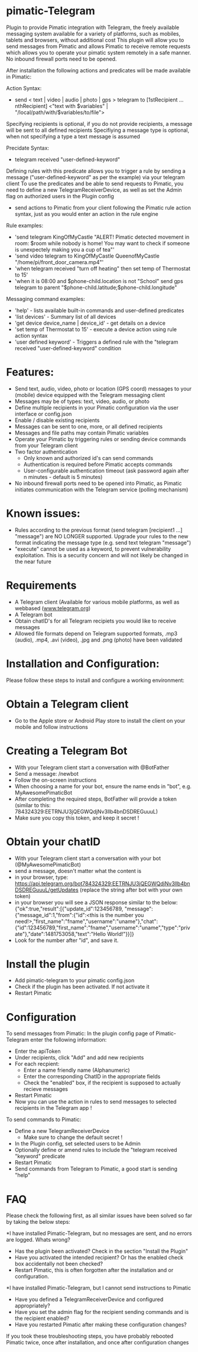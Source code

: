 pimatic-Telegram
=======================

Plugin to provide Pimatic integration with Telegram, the freely available messaging system available for a variety of platforms, such as mobiles, tablets and browsers, without additional cost
This plugin will allow you to send messages from Pimatic and allows Pimatic to receive remote requests which allows you to operate your pimatic system remotely in a safe manner. No inbound firewall ports need to be opened.

After installation the following actions and predicates will be made available in Pimatic:

Action Syntax: 

- send < text | video | audio | photo | gps > telegram  to [1stRecipient ... nthRecipient] <"text with $variables"  | "/local/path/with/$variables/to/file">

Specifying recipients is optional, if you do not provide recipients, a message will be sent to all defined recipients
Specifiying a message type is optional, when not specifying a type a text message is assumed

Precidate Syntax:

- telegram received "user-defined-keyword"

Defining rules with this predicate allows you to trigger a rule by sending a message ("user-defined-keyword" as per the example) via your telegram client
To use the predicates and be able to send requests to Pimatic, you need to define a new TelegramReceiverDevice, as well as set the Admin flag on authorized users in the Plugin config

- send actions to Pimatic from your client following the Pimatic rule action syntax, just as you would enter an action in the rule engine

Rule examples:

- 'send telegram KingOfMyCastle "ALERT! Pimatic detected movement in room: $room while nobody is home! You may want to check if someone is unexpectely making you a cup of tea"'
- 'send video telegram to KingOfMyCastle QueenofMyCastle "/home/pi/front_door_camera.mp4"'
- 'when telegram received "turn off heating" then set temp of Thermostat to 15'
- 'when it is 08:00 and $phone-child.location is not "School" send gps telegram to parent "$phone-child.latitude;$phone-child.longitude"

Messaging command examples:
- 'help' - lists available built-in commands and user-defined predicates
- 'list devices' - Summary list of all devices
- 'get device device_name | device_id' - get details on a device
- 'set temp of Thermostat to 15' - execute a device action using rule action syntax
- 'user defined keyword' - Triggers a defined rule with the "telegram received "user-defined-keyword" condition

Features:
========================
- Send text, audio, video, photo or location (GPS coord) messages to your (mobile) device equipped with the Telegram messaging client
- Messages may be of types: text, video, audio, or photo 
- Define multiple recipients in your Pimatic configuration via the user interface or config.json
- Enable / disable existing recipients
- Messages can be sent to one, more, or all defined recipients
- Messages and file paths may contain Pimatic variables
- Operate your Pimatic by triggering rules or sending device commands from your Telegram client
- Two factor authentication
  - Only known and authorized id's can send commands
  - Authentication is required before Pimatic accepts commands
  - User-configurable authentication timeout (ask password again after n minutes - default is 5 minutes)
- No inbound firewall ports need to be opened into Pimatic, as Pimatic initiates communication with the Telegram service (polling mechanism)


Known issues:
========================
- Rules according to the previous format (send telegram [recipient1 ...] "message") are NO LONGER supported. Upgrade your rules to the new format indicating the message type (e.g. send text telegram "message")
- "execute" cannot be used as a keyword, to prevent vulnerability exploitation. This is a security concern and will not likely be changed in the near future

Requirements
========================
- A Telegram client (Available for various mobile platforms, as well as webbased (www.telegram.org)
- A Telegram bot
- Obtain chatID's for all Telegram recipiets you would like to receive messages
- Allowed file formats depend on Telegram supported formats, .mp3 (audio), .mp4, .avi (video), .jpg and .png (photo) have been validated

Installation and Configuration:
========================
Please follow these steps to install and configure a working environment:

Obtain a Telegram client
=========================
- Go to the Apple store or Android Play store to install the client on your mobile and follow instructions

Creating a Telegram Bot
=========================
- With your Telegram client start a conversation with @BotFather
- Send a message: /newbot
- Follow the on-screen instructions
- When choosing a name for your bot, ensure the name ends in "bot", e.g. MyAwesomePimaticBot
- After completing the required steps, BotFather will provide a token (similar to this: 784324329:EETRNJU3jQEGWQdjNv3llb4bnDSDREGuuuL)
- Make sure you copy this token, and keep it secret !

Obtain your chatID
========================
- With your Telegram client start a conversation with your bot (@MyAwesomePimaticBot)
- send a message, doesn't matter what the content is
- in your browser, type: https://api.telegram.org/bot784324329:EETRNJU3jQEGWQdjNv3llb4bnDSDREGuuuL/getUpdates (replace the string after bot with your own token)
- in your browser you will see a JSON response similar to the below:
{"ok":true,"result":[{"update_id":123456789,
"message":{"message_id":1,"from":{"id":<this is the number you need!>,"first_name":"fname","username":"uname"},"chat":{"id":123456789,"first_name":"fname","username":"uname","type":"private"},"date":1481753058,"text":"Hello World!"}}]}
- Look for the number after "id", and save it.

Install the plugin
=======================
- Add pimatic-telegram to your pimatic config.json
- Check if the plugin has been activated. If not activate it
- Restart Pimatic

Configuration
=======================
To send messages from Pimatic:
In the plugin config page of Pimatic-Telegram enter the following information:
  - Enter the apiToken
  - Under recipients, click "Add" and add new recipients
   - For each recpient:
      - Enter a name friendly name (Alphanumeric)
      - Enter the corresponding ChatID in the appropriate fields
      - Check the "enabled" box, if the recipient is supposed to actually recieve messages
- Restart Pimatic
- Now you can use the action in rules to send messages to selected recipients in the Telegram app !

To send commands to Pimatic:
  - Define a new TelegramReceiverDevice
    - Make sure to change the default secret !
  - In the Plugin config, set selected users to be Admin
  - Optionally define or amend rules to include the "telegram received "keyword" predicate
  - Restart Pimatic
  - Send commands from Telegram to Pimatic, a good start is sending "help"

FAQ
======================
Please check the following first, as all similar issues have been solved so far by taking the below steps:

*I have installed Pimatic-Telegram, but no messages are sent, and no errors are logged. Whats wrong?

- Has the plugin been activated? Check in the section "Install the Plugin"
- Have you activated the intended recipient? Or has the enabled check box accidentally not been checked?
- Restart Pimatic, this is often forgotten after the installation and or configuration. 

*I have installed Pimatic-Telegram, but I cannot send instructions to Pimatic

- Have you defined a TelegramReceiverDevice and configured appropriately?
- Have you set the admin flag for the recipient sending commands and is the recipient enabled?
- Have you restarted Pimatic after making these configuration changes?

If you took these troubleshooting steps, you have probably rebooted Pimatic twice, once after installation, and once after configuration changes
